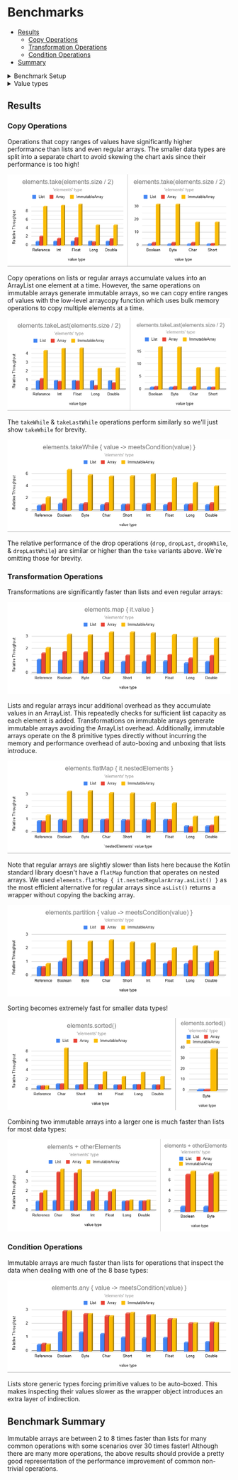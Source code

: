 # Benchmarks

* [Results](#results)
    * [Copy Operations](#copy-operations)
    * [Transformation Operations](#transformation-operations)
    * [Condition Operations](#condition-operations)
* [Summary](#benchmark-summary)

<details>
<summary>Benchmark Setup</summary>

Benchmarks use the [Java Microbenchmark Harness](https://github.com/openjdk/jmh) to ensure accurate results.

1,000 collections are randomly generated with sizes chosen from the following probability distribution in order to
resemble the real world:

- 35% between 0 and 10 elements
- 30% between 11 and 50 elements
- 20% between 51 and 200 elements
- 10% between 201 and 1,000 elements
- 5% between 1,001 and 10,000 elements

To measure the performance of an operation, we measure how many collections can be processed per second. This is
repeated across 27 configurations: 3 collection types (lists, arrays, & immutable arrays) and 9 data types (Boolean,
Int, String, etc.). When measuring the performance of a data type across the 3 collection types, each collection
operates on identical, randomly-generated data. See benchmark sources
in [pods4k-benchmarks](https://github.com/daniel-rusu/pods4k-benchmarks) for full details.

Results are normalized to list performance

- 1,000 ops/sec for lists vs. 1,500 for arrays = relative throughput of 1.5.

</details>

<details>
<summary>Value types</summary>

There are 9 Immutable Array types in this library. A generic `ImmutableArray<T>` and a primitive type for each of the 8
base types, such as `ImmutableIntArray`. Since regular arrays also have primitive variants, like-for-like comparisons
are made with regular arrays (eg.`ImmutableFloatArray` vs.`FloatArray`).

The Immutable Arrays library makes every effort to minimize auto-boxing without sacrificing readability so that clean
code is efficient by default. Developers write natural-looking code without thinking about primitives or auto-boxing and
the library automatically binds to the most efficient specialization:

```kotlin
val names = immutableArrayOf("Dan", "Jill") // ImmutableArray<String>
val luckyNumbers = immutableArrayOf(1, 2, 3) // ImmutableIntArray!!!
```

Even when starting with a generic type, we often perform operations on its constituent primitive properties. Immutable
Arrays automatically binds transformation operations, such as the `map` operation, to the most efficient specialization:

```kotlin
val people = immutableArrayOf(dan, bob, jill) // ImmutableArray<Person>

val weights = people.map { it.weightKg } // ImmutableFloatArray!!!
// Operate on weights with improved performance and efficiency
```

Benchmarking 9 value types (generic + 8 primitive types) aligns with the most natural usage of this library as
primitives are automatically used whenever possible.

</details>

## Results

### Copy Operations

Operations that copy ranges of values have significantly higher performance than lists and even regular arrays. The
smaller data types are split into a separate chart to avoid skewing the chart axis since their performance is too high!

![Memory Layout of immutable arrays](./resources/benchmarks/take.png)

Copy operations on lists or regular arrays accumulate values into an ArrayList one element at a time. However, the same
operations on immutable arrays generate immutable arrays, so we can copy entire ranges of values with the low-level
arraycopy function which uses bulk memory operations to copy multiple elements at a time.

![Memory Layout of immutable arrays](./resources/benchmarks/takeLast.png)

The `takeWhile` & `takeLastWhile` operations perform similarly so we'll just show `takeWhile` for brevity.

![Memory Layout of immutable arrays](./resources/benchmarks/takeWhile.png)

The relative performance of the drop operations (`drop`, `dropLast`, `dropWhile`, & `dropLastWhile`) are similar or
higher than the `take` variants above. We're omitting those for brevity.

### Transformation Operations

Transformations are significantly faster than lists and even regular arrays:

![Memory Layout of immutable arrays](./resources/benchmarks/map.png)

Lists and regular arrays incur additional overhead as they accumulate values in an ArrayList. This repeatedly checks
for sufficient list capacity as each element is added. Transformations on immutable arrays generate immutable arrays
avoiding the ArrayList overhead. Additionally, immutable arrays operate on the 8 primitive types directly without
incurring the memory and performance overhead of auto-boxing and unboxing that lists introduce.

![Memory Layout of immutable arrays](./resources/benchmarks/flatmap.png)

Note that regular arrays are slightly slower than lists here because the Kotlin standard library doesn't have a
`flatMap` function that operates on nested arrays. We used `elements.flatMap { it.nestedRegularArray.asList() }` as the
most efficient alternative for regular arrays since `asList()` returns a wrapper without copying the backing array.

![Memory Layout of immutable arrays](./resources/benchmarks/partition.png)

Sorting becomes extremely fast for smaller data types!

![Memory Layout of immutable arrays](./resources/benchmarks/sorted.png)

Combining two immutable arrays into a larger one is much faster than lists for most data types:

![Memory Layout of immutable arrays](./resources/benchmarks/plusCollection.png)

### Condition Operations

Immutable arrays are much faster than lists for operations that inspect the data when dealing with one of the 8 base
types:

![Memory Layout of immutable arrays](./resources/benchmarks/any.png)

Lists store generic types forcing primitive values to be auto-boxed. This makes inspecting their values slower as the
wrapper object introduces an extra layer of indirection.

## Benchmark Summary

Immutable arrays are between 2 to 8 times faster than lists for many common operations with some scenarios over 30 times
faster!  Although there are many more operations, the above results should provide a pretty good representation of the
performance improvement of common non-trivial operations.